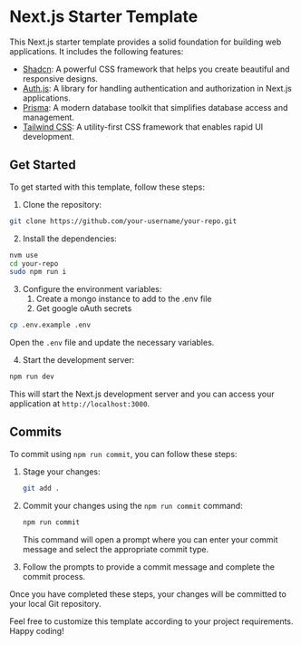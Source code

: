# Next.js Starter Template 
This Next.js starter template provides a solid foundation for building web applications. It includes the following features:

- [Shadcn](https://github.com/shadcn): A powerful CSS framework that helps you create beautiful and responsive designs.
- [Auth.js](https://github.com/authjs): A library for handling authentication and authorization in Next.js applications.
- [Prisma](https://github.com/prisma): A modern database toolkit that simplifies database access and management.
- [Tailwind CSS](https://github.com/tailwindcss): A utility-first CSS framework that enables rapid UI development.

## Get Started
To get started with this template, follow these steps:

1. Clone the repository:
  ```bash
  git clone https://github.com/your-username/your-repo.git
  ```

2. Install the dependencies:
  ```bash
  nvm use
  cd your-repo
  sudo npm run i
  ```

3. Configure the environment variables:
   1. Create a mongo instance to add to the .env file
   2. Get google oAuth secrets
  ```bash
  cp .env.example .env
  ```

  Open the `.env` file and update the necessary variables.

4. Start the development server:
  ```bash
  npm run dev
  ```

  This will start the Next.js development server and you can access your application at `http://localhost:3000`.

## Commits
To commit using `npm run commit`, you can follow these steps:

1. Stage your changes:
   ```bash
   git add .
   ```

2. Commit your changes using the `npm run commit` command:
   ```bash
   npm run commit
   ```

   This command will open a prompt where you can enter your commit message and select the appropriate commit type.

3. Follow the prompts to provide a commit message and complete the commit process.

Once you have completed these steps, your changes will be committed to your local Git repository.


Feel free to customize this template according to your project requirements. Happy coding!